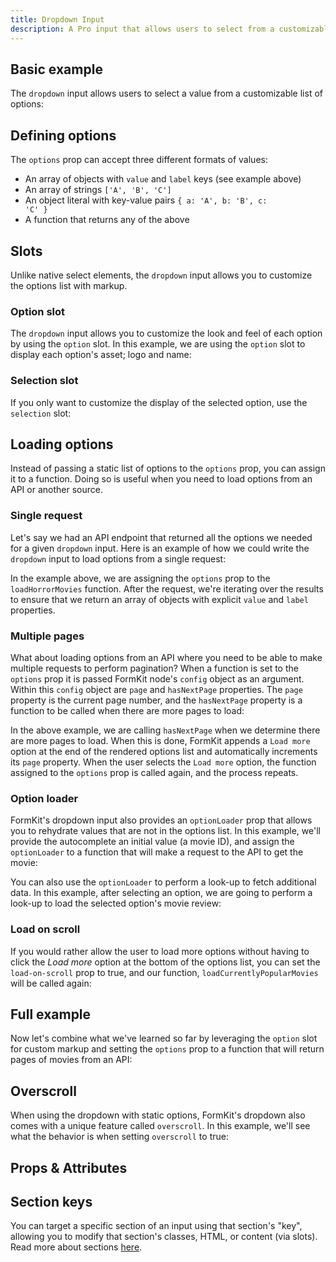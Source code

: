 ```yaml
---
title: Dropdown Input
description: A Pro input that allows users to select from a customizable options list.
---
```


<InputPageHero title="Dropdown"></InputPageHero>

<ProInstallSnippet></ProInstallSnippet>

## Basic example

The `dropdown` input allows users to select a value from a customizable list of options:

<example
name="Dropdown"
:min-height="550"
file="/_content/examples/dropdown/dropdown-base.vue"></example>

## Defining options

The `options` prop can accept three different formats of values:

- An array of objects with `value` and `label` keys (see example above)
- An array of strings <code>['A', 'B', 'C']</code>
- An object literal with key-value pairs <code>{ a: 'A', b: 'B', c: 'C' }</code>
- A function that returns any of the above

## Slots

Unlike native select elements, the `dropdown` input allows you to customize the options list with markup.

### Option slot

The `dropdown` input allows you to customize the look and feel of each option by using the `option` slot. In this example, we are using the `option` slot to display each option's asset; logo and name:

<example
name="Dropdown"
:min-height="550"
file="/_content/examples/dropdown/dropdown-option-slot.vue"></example>

### Selection slot

If you only want to customize the display of the selected option, use the `selection` slot:

<example
name="Dropdown"
:min-height="550"
file="/_content/examples/dropdown/dropdown-selection-slot.vue"></example>

## Loading options

Instead of passing a static list of options to the `options` prop, you can assign it to a function. Doing so is useful when you need to load options from an API or another source.

<!-- Example of loading options via API without pagination. -->

### Single request

Let's say we had an API endpoint that returned all the options we needed for a given `dropdown` input. Here is an example of how we could write the `dropdown` input to load options from a single request:

<example
name="Dropdown"
:min-height="550"
file="/_content/examples/dropdown/dropdown-single-request.vue"></example>

In the example above, we are assigning the `options` prop to the `loadHorrorMovies` function. After the request, we're iterating over the results to ensure that we return an array of objects with explicit `value` and `label` properties.

### Multiple pages

What about loading options from an API where you need to be able to make multiple requests to perform pagination? When a function is set to the `options` prop it is passed FormKit node's `config` object as an argument. Within this `config` object are `page` and `hasNextPage` properties. The `page` property is the current page number, and the `hasNextPage` property is a function to be called when there are more pages to load:

<example
name="Dropdown"
:min-height="550"
file="/_content/examples/dropdown/dropdown-pagination.vue"></example>

In the above example, we are calling `hasNextPage` when we determine there are more pages to load. When this is done, FormKit appends a `Load more` option at the end of the rendered options list and automatically increments its `page` property. When the user selects the `Load more` option, the function assigned to the `options` prop is called again, and the process repeats.

### Option loader

FormKit's dropdown input also provides an `optionLoader` prop that allows you to rehydrate values that are not in the options list. In this example, we'll provide the autocomplete an initial value (a movie ID), and assign the `optionLoader` to a function that will make a request to the API to get the movie:

<example
name="Dropdown"
:min-height="550"
file="/_content/examples/dropdown/dropdown-option-loader.vue"></example>

You can also use the `optionLoader` to perform a look-up to fetch additional data. In this example, after selecting an option, we are going to perform a look-up to load the selected option's movie review:

<example
name="Dropdown"
:min-height="550"
file="/_content/examples/dropdown/dropdown-option-loader-review.vue"></example>

### Load on scroll

If you would rather allow the user to load more options without having to click the <i>Load more</i> option at the bottom of the options list, you can set the `load-on-scroll` prop to true, and our function, `loadCurrentlyPopularMovies` will be called again:

<example
name="Dropdown"
:min-height="550"
file="/_content/examples/dropdown/dropdown-pagination-load-on-scroll.vue"></example>

## Full example

Now let's combine what we've learned so far by leveraging the `option` slot for custom markup and setting the `options` prop to a function that will return pages of movies from an API:

<example
name="Dropdown"
:min-height="550"
file="/_content/examples/dropdown/dropdown-full.vue"></example>

## Overscroll

When using the dropdown with static options, FormKit's dropdown also comes with a unique feature called `overscroll`. In this example, we'll see what the behavior is when setting `overscroll` to true:

<example
name="Dropdown"
:min-height="550"
file="/_content/examples/dropdown/dropdown-overscroll.vue"></example>

## Props & Attributes

<reference-table input="dropdown" :data="[
{prop: 'options', type: 'any', default: '[]', description: 'The list of options the user can select from.'},
{prop: 'load-on-scroll', type: 'boolean', default: 'false', description: 'When set to `true`, the dropdown will try loading more options based on the end-user`s scroll position'}, {prop: 'option-loader', type: 'function', default: 'null', description: 'Used for hydrating initial value, or performing an additional request to load more information of a selected option.'}]">
</reference-table>

## Section keys

You can target a specific section of an input using that section's "key", allowing you to modify that section's classes, HTML, or content (via slots). Read more about sections [here](/essentials/inputs#sections).

<reference-table type="sectionKeys" primary="section-key" :data="[
  {
    'section-key': 'selector',
    description: 'The selector section is a button element that opens the dropdown options list.'
  },
  {
    'section-key': 'selection',
    description: 'Contains the selected option.'
  },
  {
    'section-key': 'listitem',
    description: 'A list item element that contains the option section.'
  },
  {
    'section-key': 'option',
    description: 'A div that contains the option content.'
  },
  {
    'section-key': 'listbox',
    description: 'The listbox section is a ul element that contains the options list.'
  },
  {
    'section-key': 'dropdownWrapper',
    description: 'Wraps the listbox section. A div that handles scrolling the listbox.'
  },
  {
    'section-key': 'optionLoading',
    description: 'A span element that is conditionally rendered within the selected option when loading is occurring.'
  },
  {
    'section-key': 'loaderIcon',
    description: 'An element for outputting an icon in the selector element when loading is occurring.'
  },
  {
    'section-key': 'selectIcon',
    description: 'An element for outputting an icon in the selector element when the dropdown is closed.'
  },
  {
    'section-key': 'loadMore',
    description: 'A list item element that is conditionally rendered at the bottom of the options list when there are more pages to load.'
  },
  {
    'section-key': 'loadMoreInner',
    description: 'A span element that acts as a wrapper for the loaderIcon within the loadMore section.'
  }
]">
</reference-table>
